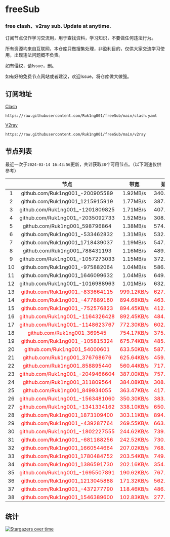 # freeSub
### free clash、v2ray sub. Update at anytime.

订阅节点仅作学习交流用，用于查找资料，学习知识，不要做任何违法行为。

所有资源均来自互联网，本仓库只做搜集处理，非盈利目的，仅供大家交流学习使用，出现违法问题概不负责。

如有侵权，请Issue，删。

如有好的免费节点网站或者建议，欢迎Issue，将仓库做大做强。

## 订阅地址
[Clash](https://raw.githubusercontent.com/Ruk1ng001/freeSub/main/clash.yaml)
```
https://raw.githubusercontent.com/Ruk1ng001/freeSub/main/clash.yaml
```
[V2ray](https://raw.githubusercontent.com/Ruk1ng001/freeSub/main/v2ray)
```
https://raw.githubusercontent.com/Ruk1ng001/freeSub/main/v2ray
```

## 节点列表

最近一次于`2024-03-14 16:43:56`更新，共计获取`38`个可用节点。（以下测速仅供参考）

|  | 节点 | 带宽 | 延迟 |
|:-:|:--:|:--:|:--:|
 | 1 | github.com/Ruk1ng001_-200905589 | 1.92MB/s | 340.00ms |
 | 2 | github.com/Ruk1ng001_1215915919 | 1.77MB/s | 387.00ms |
 | 3 | github.com/Ruk1ng001_-1201809825 | 1.71MB/s | 407.00ms |
 | 4 | github.com/Ruk1ng001_-2035092733 | 1.52MB/s | 308.00ms |
 | 5 | github.com/Ruk1ng001_598796864 | 1.38MB/s | 574.00ms |
 | 6 | github.com/Ruk1ng001_-533462832 | 1.31MB/s | 532.00ms |
 | 7 | github.com/Ruk1ng001_1718439037 | 1.19MB/s | 547.00ms |
 | 8 | github.com/Ruk1ng001_788431193 | 1.16MB/s | 489.00ms |
 | 9 | github.com/Ruk1ng001_-1057273033 | 1.15MB/s | 372.00ms |
 | 10 | github.com/Ruk1ng001_-975882064 | 1.04MB/s | 586.00ms |
 | 11 | github.com/Ruk1ng001_1646099632 | 1.04MB/s | 649.00ms |
 | 12 | github.com/Ruk1ng001_-1016988963 | 1.01MB/s | 632.00ms |
 | 13 | <font color=red>github.com/Ruk1ng001_-833664115</font> | <font color=red>999.12KB/s</font> | <font color=red>627.00ms</font> |
 | 14 | <font color=red>github.com/Ruk1ng001_-477889160</font> | <font color=red>894.68KB/s</font> | <font color=red>463.00ms</font> |
 | 15 | <font color=red>github.com/Ruk1ng001_-752576823</font> | <font color=red>894.45KB/s</font> | <font color=red>412.00ms</font> |
 | 16 | <font color=red>github.com/Ruk1ng001_-1164326428</font> | <font color=red>892.45KB/s</font> | <font color=red>484.00ms</font> |
 | 17 | <font color=red>github.com/Ruk1ng001_-1148623767</font> | <font color=red>772.30KB/s</font> | <font color=red>602.00ms</font> |
 | 18 | <font color=red>github.com/Ruk1ng001_369545</font> | <font color=red>754.17KB/s</font> | <font color=red>375.00ms</font> |
 | 19 | <font color=red>github.com/Ruk1ng001_-105815324</font> | <font color=red>675.74KB/s</font> | <font color=red>485.00ms</font> |
 | 20 | <font color=red>github.com/Ruk1ng001_54000601</font> | <font color=red>633.50KB/s</font> | <font color=red>587.00ms</font> |
 | 21 | <font color=red>github.com/Ruk1ng001_376768676</font> | <font color=red>625.64KB/s</font> | <font color=red>459.00ms</font> |
 | 22 | <font color=red>github.com/Ruk1ng001_858895440</font> | <font color=red>560.44KB/s</font> | <font color=red>717.00ms</font> |
 | 23 | <font color=red>github.com/Ruk1ng001_-2049466604</font> | <font color=red>387.00KB/s</font> | <font color=red>757.00ms</font> |
 | 24 | <font color=red>github.com/Ruk1ng001_311809564</font> | <font color=red>384.08KB/s</font> | <font color=red>308.00ms</font> |
 | 25 | <font color=red>github.com/Ruk1ng001_849934055</font> | <font color=red>363.47KB/s</font> | <font color=red>417.00ms</font> |
 | 26 | <font color=red>github.com/Ruk1ng001_-1563481060</font> | <font color=red>350.30KB/s</font> | <font color=red>383.00ms</font> |
 | 27 | <font color=red>github.com/Ruk1ng001_-1341334162</font> | <font color=red>338.10KB/s</font> | <font color=red>650.00ms</font> |
 | 28 | <font color=red>github.com/Ruk1ng001_1873109400</font> | <font color=red>303.11KB/s</font> | <font color=red>894.00ms</font> |
 | 29 | <font color=red>github.com/Ruk1ng001_-439287764</font> | <font color=red>269.55KB/s</font> | <font color=red>663.00ms</font> |
 | 30 | <font color=red>github.com/Ruk1ng001_-1802227555</font> | <font color=red>244.62KB/s</font> | <font color=red>739.00ms</font> |
 | 31 | <font color=red>github.com/Ruk1ng001_-681188256</font> | <font color=red>242.52KB/s</font> | <font color=red>730.00ms</font> |
 | 32 | <font color=red>github.com/Ruk1ng001_1660544664</font> | <font color=red>207.02KB/s</font> | <font color=red>768.00ms</font> |
 | 33 | <font color=red>github.com/Ruk1ng001_1780484752</font> | <font color=red>203.54KB/s</font> | <font color=red>749.00ms</font> |
 | 34 | <font color=red>github.com/Ruk1ng001_1386591730</font> | <font color=red>202.16KB/s</font> | <font color=red>354.00ms</font> |
 | 35 | <font color=red>github.com/Ruk1ng001_-1695507891</font> | <font color=red>190.62KB/s</font> | <font color=red>767.00ms</font> |
 | 36 | <font color=red>github.com/Ruk1ng001_1213045888</font> | <font color=red>171.32KB/s</font> | <font color=red>562.00ms</font> |
 | 37 | <font color=red>github.com/Ruk1ng001_-437277790</font> | <font color=red>118.46KB/s</font> | <font color=red>486.00ms</font> |
 | 38 | <font color=red>github.com/Ruk1ng001_1546389600</font> | <font color=red>102.83KB/s</font> | <font color=red>277.00ms</font> |


## 统计

[![Stargazers over time](https://starchart.cc/Ruk1ng001/freeSub.svg)](https://starchart.cc/Ruk1ng001/freeSub)